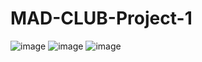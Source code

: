 # MAD-CLUB-Project-1
![image](https://user-images.githubusercontent.com/83166715/121688519-2e68bb00-cae1-11eb-8411-096bba695a25.png)
![image](https://user-images.githubusercontent.com/83166715/121688547-37598c80-cae1-11eb-9d74-4d9204d00fd2.png)
![image](https://user-images.githubusercontent.com/83166715/121688587-42142180-cae1-11eb-8e58-1e38c02de32b.png)
